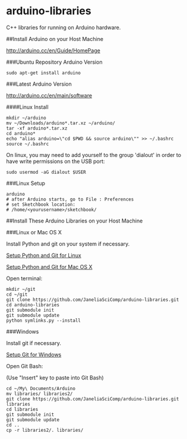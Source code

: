 arduino-libraries
=================

C++ libraries for running on Arduino hardware.

##Install Arduino on your Host Machine

<http://arduino.cc/en/Guide/HomePage>

###Ubuntu Repository Arduino Version

```shell
sudo apt-get install arduino
```

###Latest Arduino Version

<http://arduino.cc/en/main/software>

####Linux Install

```shell
mkdir ~/arduino
mv ~/Downloads/arduino*.tar.xz ~/arduino/
tar -xf arduino*.tar.xz
cd arduino*
echo "alias arduino=\"cd $PWD && source arduino\"" >> ~/.bashrc
source ~/.bashrc
```

On linux, you may need to add yourself to the group 'dialout' in order
to have write permissions on the USB port:

```shell
sudo usermod -aG dialout $USER
```

###Linux Setup

```shell
arduino
# after Arduino starts, go to File : Preferences
# set Sketchbook location:
# /home/<yourusername>/sketchbook/
```

##Install These Arduino Libraries on your Host Machine

###Linux or Mac OS X

Install Python and git on your system if necessary.

[Setup Python and Git for Linux](./PYTHON_GIT_SETUP_LINUX.md)

[Setup Python and Git for Mac OS X](./PYTHON_GIT_SETUP_MAC_OS_X.md)

Open terminal:

```shell
mkdir ~/git
cd ~/git
git clone https://github.com/JaneliaSciComp/arduino-libraries.git
cd arduino-libraries
git submodule init
git submodule update
python symlinks.py --install
```

###Windows

Install git if necessary.

[Setup Git for Windows](./GIT_SETUP_WINDOWS.md)

Open Git Bash:

(Use "Insert" key to paste into Git Bash)

```shell
cd ~/My\ Documents/Arduino
mv libraries/ libraries2/
git clone https://github.com/JaneliaSciComp/arduino-libraries.git libraries
cd libraries
git submodule init
git submodule update
cd ..
cp -r libraries2/. libraries/
```
